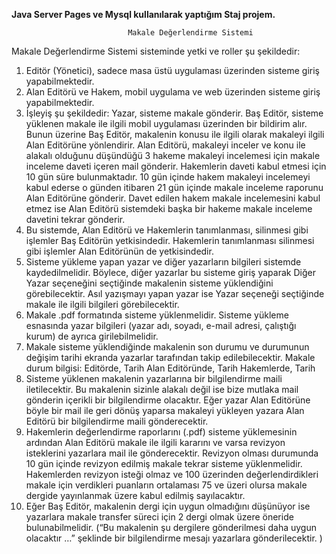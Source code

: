 **Java Server Pages ve Mysql kullanılarak yaptığım Staj projem.**

                              Makale Değerlendirme Sistemi
Makale Değerlendirme Sistemi sisteminde yetki ve roller şu şekildedir:
1. Editör (Yönetici), sadece masa üstü uygulaması üzerinden sisteme giriş yapabilmektedir.
2. Alan Editörü ve Hakem, mobil uygulama ve web üzerinden sisteme giriş yapabilmektedir.
3. İşleyiş şu şekildedir: Yazar, sisteme makale gönderir. Baş Editör, sisteme yüklenen makale
ile ilgili mobil uygulaması üzerinden bir bildirim alır. Bunun üzerine Baş Editör, makalenin
konusu ile ilgili olarak makaleyi ilgili Alan Editörüne yönlendirir. Alan Editörü, makaleyi
inceler ve konu ile alakalı olduğunu düşündüğü 3 hakeme makaleyi incelemesi için makale
inceleme daveti içeren mail gönderir. Hakemlerin daveti kabul etmesi için 10 gün süre
bulunmaktadır. 10 gün içinde hakem makaleyi incelemeyi kabul ederse o günden itibaren
21 gün içinde makale inceleme raporunu Alan Editörüne gönderir. Davet edilen hakem
makale incelemesini kabul etmez ise Alan Editörü sistemdeki başka bir hakeme makale
inceleme davetini tekrar gönderir.
4. Bu sistemde, Alan Editörü ve Hakemlerin tanımlanması, silinmesi gibi işlemler Baş Editörün
yetkisindedir. Hakemlerin tanımlanması silinmesi gibi işlemler Alan Editörünün de
yetkisindedir.
5. Sisteme yükleme yapan yazar ve diğer yazarların bilgileri sistemde kaydedilmelidir.
Böylece, diğer yazarlar bu sisteme giriş yaparak Diğer Yazar seçeneğini seçtiğinde
makalenin sisteme yüklendiğini görebilecektir. Asıl yazışmayı yapan yazar ise Yazar
seçeneği seçtiğinde makale ile ilgili bilgileri görebilecektir.
6. Makale .pdf formatında sisteme yüklenmelidir. Sisteme yükleme esnasında yazar bilgileri
(yazar adı, soyadı, e-mail adresi, çalıştığı kurum) de ayrıca girilebilmelidir.
7. Makale sisteme yüklendiğinde makalenin son durumu ve durumunun değişim tarihi
ekranda yazarlar tarafından takip edilebilecektir.
Makale durum bilgisi:
Editörde, Tarih
Alan Editöründe, Tarih
Hakemlerde, Tarih
8. Sisteme yüklenen makalenin yazarlarına bir bilgilendirme maili iletilecektir. Bu makalenin
sizinle alakalı değil ise bize mutlaka mail gönderin içerikli bir bilgilendirme olacaktır. Eğer
yazar Alan Editörüne böyle bir mail ile geri dönüş yaparsa makaleyi yükleyen yazara Alan
Editörü bir bilgilendirme maili gönderecektir.
9. Hakemlerin değerlendirme raporlarını (.pdf) sisteme yüklemesinin ardından Alan Editörü
makale ile ilgili kararını ve varsa revizyon isteklerini yazarlara mail ile gönderecektir.
Revizyon olması durumunda 10 gün içinde revizyon edilmiş makale tekrar sisteme
yüklenmelidir. Hakemlerden revizyon isteği olmaz ve 100 üzerinden değerlendirdikleri
makale için verdikleri puanların ortalaması 75 ve üzeri olursa makale dergide yayınlanmak
üzere kabul edilmiş sayılacaktır.
10. Eğer Baş Editör, makalenin dergi için uygun olmadığını düşünüyor ise yazarlara makale
transfer süreci için 2 dergi olmak üzere öneride bulunabilmelidir. (“Bu makalenin şu
dergilere gönderilmesi daha uygun olacaktır …” şeklinde bir bilgilendirme mesajı yazarlara
gönderilecektir. )
